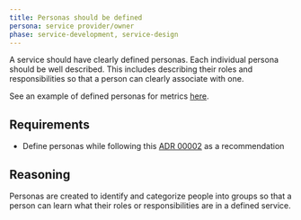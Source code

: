 ```yaml
---
title: Personas should be defined
persona: service provider/owner
phase: service-development, service-design
---
```


A service should have clearly defined personas. Each individual persona should be well described. This includes describing their roles and responsibilities so that a person can clearly associate with one.

See an example of defined personas for metrics [here](https://github.com/operate-first/peribolos-as-a-service/blob/main/Metrics.md#personas).

## Requirements

- Define personas while following this [ADR 00002](https://github.com/operate-first/sre/blob/main/ADRs/RH/SIG-SRE/ADR-00002%20Personas%20related%20to%20Managed%20Services.md) as a recommendation

## Reasoning

Personas are created to identify and categorize people into groups so that a person can learn what their roles or responsibilities are in a defined service.
